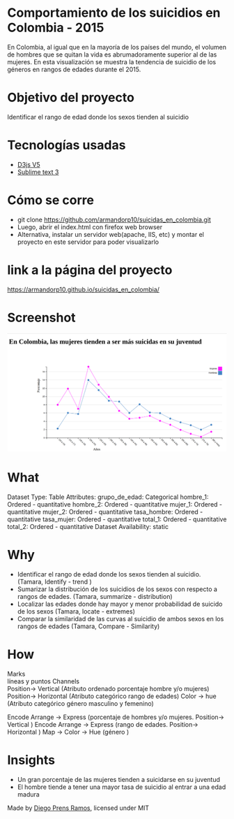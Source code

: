 # Comportamiento de los suicidios en Colombia - 2015

En Colombia, al igual que en la mayoría de los países del mundo, el volumen de hombres que se quitan la vida es abrumadoramente superior al de las mujeres. En esta visualización se muestra la tendencia de suicidio de los géneros en rangos de edades durante el 2015.

# Objetivo del proyecto  
Identificar el rango de edad donde los sexos tienden al suicidio  

# Tecnologías usadas
  - <a href="https://d3js.org/"> D3js V5 </a>
  - <a href="https://www.sublimetext.com/"> Sublime text 3 </a>

# Cómo se corre 
  - git clone https://github.com/armandorp10/suicidas_en_colombia.git
  - Luego, abrir el index.html con firefox web browser 
  - Alternativa, instalar un servidor web(apache, IIS, etc) y montar el proyecto en este servidor para poder visualizarlo

# link a la página del proyecto
  https://armandorp10.github.io/suicidas_en_colombia/
  
# Screenshot 
<img src="https://raw.githubusercontent.com/armandorp10/suicidas_en_colombia/master/images/Screenshot.png" alt="Screenshot.png">

# What
Dataset Type: Table
Attributes:
  grupo_de_edad: Categorical
  hombre_1: Ordered - quantitative 
  hombre_2: Ordered - quantitative 
  mujer_1: Ordered - quantitative 
  mujer_2: Ordered - quantitative 
  tasa_hombre: Ordered - quantitative 
  tasa_mujer: Ordered - quantitative 
  total_1: Ordered - quantitative 
  total_2: Ordered - quantitative 
Dataset Availability: static


# Why 
- Identificar el rango de edad donde los sexos tienden al suicidio. (Tamara, Identify - trend )
- Sumarizar la distribución de los suicidios de los sexos con respecto a rangos de edades. (Tamara, summarize - distribution) 
- Localizar las edades donde hay mayor y menor probabilidad de suicido de los sexos (Tamara, locate - extremes) 
- Comparar la similaridad de las curvas al suicidio de ambos sexos en los rangos de edades (Tamara, Compare - Similarity) 

# How
Marks  
líneas y puntos
Channels  
Position-> Vertical  (Atributo ordenado porcentaje hombre y/o mujeres)
Position-> Horizontal (Atributo categórico rango de edades)
Color -> hue (Atributo categórico género masculino y femenino)

Encode Arrange -> Express (porcentaje de hombres y/o mujeres. Position-> Vertical )
Encode Arrange -> Express (rango de edades. Position-> Horizontal )
Map -> Color -> Hue (género )

# Insights
- Un gran porcentaje de las mujeres tienden a suicidarse en su juventud
- El hombre tiende a tener una mayor tasa de suicidio al entrar a una edad madura


Made by <a href="https://github.com/armandorp10">Diego Prens Ramos</a>, licensed under MIT
